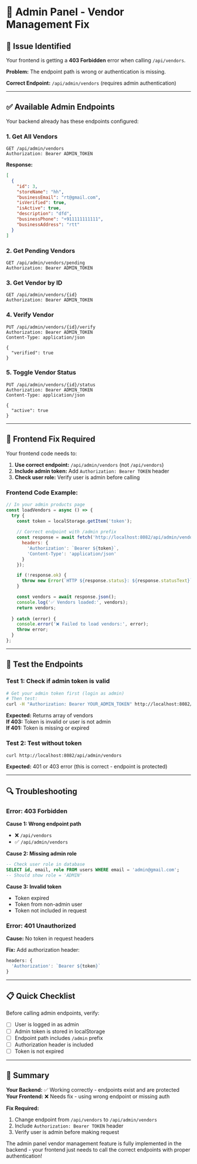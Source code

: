 # 🔧 Admin Panel - Vendor Management Fix

## 🚨 Issue Identified

Your frontend is getting a **403 Forbidden** error when calling `/api/vendors`.

**Problem:** The endpoint path is wrong or authentication is missing.

**Correct Endpoint:** `/api/admin/vendors` (requires admin authentication)

---

## ✅ Available Admin Endpoints

Your backend already has these endpoints configured:

### 1. Get All Vendors
```http
GET /api/admin/vendors
Authorization: Bearer ADMIN_TOKEN
```

**Response:**
```json
[
  {
    "id": 3,
    "storeName": "hh",
    "businessEmail": "rt@gmail.com",
    "isVerified": true,
    "isActive": true,
    "description": "dfd",
    "businessPhone": "+911111111111",
    "businessAddress": "rtt"
  }
]
```

### 2. Get Pending Vendors
```http
GET /api/admin/vendors/pending
Authorization: Bearer ADMIN_TOKEN
```

### 3. Get Vendor by ID
```http
GET /api/admin/vendors/{id}
Authorization: Bearer ADMIN_TOKEN
```

### 4. Verify Vendor
```http
PUT /api/admin/vendors/{id}/verify
Authorization: Bearer ADMIN_TOKEN
Content-Type: application/json

{
  "verified": true
}
```

### 5. Toggle Vendor Status
```http
PUT /api/admin/vendors/{id}/status
Authorization: Bearer ADMIN_TOKEN
Content-Type: application/json

{
  "active": true
}
```

---

## 🔧 Frontend Fix Required

Your frontend code needs to:

1. **Use correct endpoint:** `/api/admin/vendors` (not `/api/vendors`)
2. **Include admin token:** Add `Authorization: Bearer TOKEN` header
3. **Check user role:** Verify user is admin before calling

### Frontend Code Example:

```javascript
// In your admin products page
const loadVendors = async () => {
  try {
    const token = localStorage.getItem('token');
    
    // Correct endpoint with /admin prefix
    const response = await fetch('http://localhost:8082/api/admin/vendors', {
      headers: {
        'Authorization': `Bearer ${token}`,
        'Content-Type': 'application/json'
      }
    });

    if (!response.ok) {
      throw new Error(`HTTP ${response.status}: ${response.statusText}`);
    }

    const vendors = await response.json();
    console.log('✅ Vendors loaded:', vendors);
    return vendors;
    
  } catch (error) {
    console.error('❌ Failed to load vendors:', error);
    throw error;
  }
};
```

---

## 🧪 Test the Endpoints

### Test 1: Check if admin token is valid
```bash
# Get your admin token first (login as admin)
# Then test:
curl -H "Authorization: Bearer YOUR_ADMIN_TOKEN" http://localhost:8082/api/admin/vendors
```

**Expected:** Returns array of vendors  
**If 403:** Token is invalid or user is not admin  
**If 401:** Token is missing or expired

### Test 2: Test without token
```bash
curl http://localhost:8082/api/admin/vendors
```

**Expected:** 401 or 403 error (this is correct - endpoint is protected)

---

## 🔍 Troubleshooting

### Error: 403 Forbidden

**Cause 1: Wrong endpoint path**
- ❌ `/api/vendors` 
- ✅ `/api/admin/vendors`

**Cause 2: Missing admin role**
```sql
-- Check user role in database
SELECT id, email, role FROM users WHERE email = 'admin@gmail.com';
-- Should show role = 'ADMIN'
```

**Cause 3: Invalid token**
- Token expired
- Token from non-admin user
- Token not included in request

### Error: 401 Unauthorized

**Cause:** No token in request headers

**Fix:** Add authorization header:
```javascript
headers: {
  'Authorization': `Bearer ${token}`
}
```

---

## 📋 Quick Checklist

Before calling admin endpoints, verify:

- [ ] User is logged in as admin
- [ ] Admin token is stored in localStorage
- [ ] Endpoint path includes `/admin` prefix
- [ ] Authorization header is included
- [ ] Token is not expired

---

## 🎯 Summary

**Your Backend:** ✅ Working correctly - endpoints exist and are protected  
**Your Frontend:** ❌ Needs fix - using wrong endpoint or missing auth

**Fix Required:**
1. Change endpoint from `/api/vendors` to `/api/admin/vendors`
2. Include `Authorization: Bearer TOKEN` header
3. Verify user is admin before making request

The admin panel vendor management feature is fully implemented in the backend - your frontend just needs to call the correct endpoints with proper authentication!

